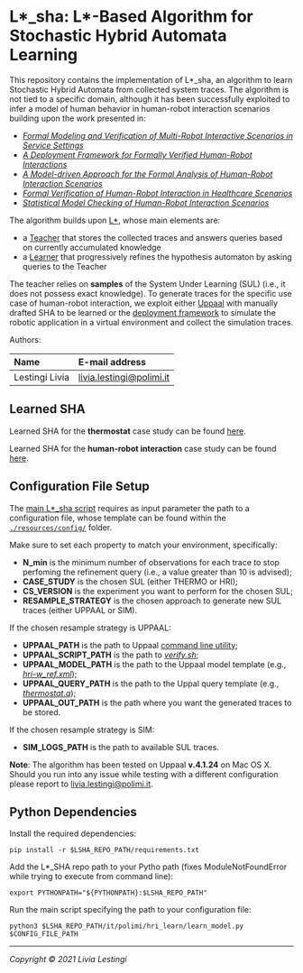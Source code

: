 L*_sha: L*-Based Algorithm for Stochastic Hybrid Automata Learning 
====================================

This repository contains the implementation of L*_sha, an algorithm to learn Stochastic Hybrid Automata from collected system traces.
The algorithm is not tied to a specific domain, although it has been successfully exploited
to infer a model of human behavior in human-robot interaction scenarios building upon the work presented in:
- [*Formal Modeling and Verification of Multi-Robot Interactive Scenarios in Service Settings*][paper5]
- [*A Deployment Framework for Formally Verified Human-Robot Interactions*][paper4]
- [*A Model-driven Approach for the Formal Analysis of Human-Robot Interaction Scenarios*][paper3]
- [*Formal Verification of Human-Robot Interaction in Healthcare Scenarios*][paper2]
- [*Statistical Model Checking of Human-Robot Interaction Scenarios*][paper1]

The algorithm builds upon [L\*][angluin], whose main elements are:
- a [Teacher](sha_learning/learning_setup/teacher.py) that stores the collected traces and answers queries based on currently accumulated knowledge 
- a [Learner](sha_learning/learning_setup/learner.py) that progressively refines the hypothesis automaton by asking queries to the Teacher

The teacher relies on **samples** of the System Under Learning (SUL) (i.e., it does not possess exact knowledge).
To generate traces for the specific use case of human-robot interaction, we exploit either [Uppaal][uppaal] with manually drafted SHA to be learned or the [deployment framework][dep] to simulate the robotic application in a virtual environment and collect the simulation traces.

Authors:

| Name              | E-mail address           |
|:----------------- |:-------------------------|
| Lestingi Livia    | livia.lestingi@polimi.it |

Learned SHA
-----------

Learned SHA for the **thermostat** case study can be found [here](resources/learned_ha/thermostat_cs).

Learned SHA for the **human-robot interaction** case study can be found [here](resources/learned_ha/hri_cs).

Configuration File Setup
-----------

The [main L\*_sha script](sha_learning/learn_model.py) requires as input parameter the path to a configuration file, whose template can be found within the [`./resources/config/`](resources/config) folder.

Make sure to set each property to match your environment, specifically: 
- **N_min** is the minimum number of observations for each trace to stop perfoming the refinement query (i.e., a value greater than 10 is advised);
- **CASE_STUDY** is the chosen SUL (either THERMO or HRI);
- **CS_VERSION** is the experiment you want to perform for the chosen SUL;
- **RESAMPLE_STRATEGY** is the chosen approach to generate new SUL traces (either UPPAAL or SIM).

If the chosen resample strategy is UPPAAL:
- **UPPAAL_PATH** is the path to Uppaal [command line utility][verifyta];
- **UPPAAL_SCRIPT_PATH** is the path to [*verify.sh*](resources/scripts);
- **UPPAAL_MODEL_PATH** is the path to the Uppaal model template (e.g., [*hri-w_ref.xml*](resources/uppaal_resources/hri-w_ref.xml)); 
- **UPPAAL_QUERY_PATH** is the path to the Uppal query template (e.g., [*thermostat.q*](resources/uppaal_resources/thermostat.q));
- **UPPAAL_OUT_PATH** is the path where you want the generated traces to be stored.

If the chosen resample strategy is SIM:
- **SIM_LOGS_PATH** is the path to available SUL traces.

**Note**: The algorithm has been tested on Uppaal **v.4.1.24** on Mac OS X. Should you run into any issue while testing with a different configuration please report to livia.lestingi@polimi.it.

Python Dependencies
-----------

Install the required dependencies:

	pip install -r $LSHA_REPO_PATH/requirements.txt

Add the L\*\_SHA repo path to your Pytho path (fixes ModuleNotFoundError while trying to execute from command line):

	export PYTHONPATH="${PYTHONPATH}:$LSHA_REPO_PATH"

Run the main script specifying the path to your configuration file:

	python3 $LSHA_REPO_PATH/it/polimi/hri_learn/learn_model.py $CONFIG_FILE_PATH
	
---

*Copyright &copy; 2021 Livia Lestingi*

[paper1]: https://doi.org/10.4204/EPTCS.319.2
[paper2]: https://doi.org/10.1007/978-3-030-58768-0_17
[paper3]: https://doi.org/10.1109/SMC42975.2020.9283204
[paper4]: https://doi.org/10.1109/ACCESS.2021.3117852
[paper5]: https://ieeexplore.ieee.org/abstract/document/9796464 
[angluin]: https://doi.org/10.1016/0890-5401(87)90052-6
[uppaal]: https://uppaal.org/
[dep]: https://github.com/LesLivia/hri_deployment
[verifyta]: https://docs.uppaal.org/toolsandapi/verifyta/